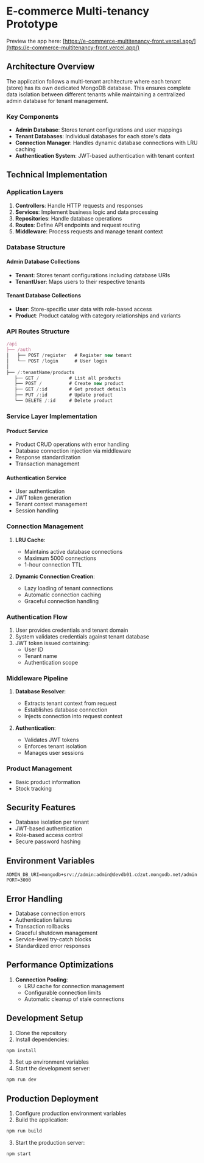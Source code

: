 # E-commerce Multi-tenancy Prototype

Preview the app here: [https://e-commerce-multitenancy-front.vercel.app/](https://e-commerce-multitenancy-front.vercel.app/)

## Architecture Overview

The application follows a multi-tenant architecture where each tenant (store) has its own dedicated MongoDB database. This ensures complete data isolation between different tenants while maintaining a centralized admin database for tenant management.

### Key Components

- **Admin Database**: Stores tenant configurations and user mappings
- **Tenant Databases**: Individual databases for each store's data
- **Connection Manager**: Handles dynamic database connections with LRU caching
- **Authentication System**: JWT-based authentication with tenant context

## Technical Implementation

### Application Layers

1. **Controllers**: Handle HTTP requests and responses
2. **Services**: Implement business logic and data processing
3. **Repositories**: Handle database operations
4. **Routes**: Define API endpoints and request routing
5. **Middleware**: Process requests and manage tenant context

### Database Structure

#### Admin Database Collections
- **Tenant**: Stores tenant configurations including database URIs
- **TenantUser**: Maps users to their respective tenants

#### Tenant Database Collections
- **User**: Store-specific user data with role-based access
- **Product**: Product catalog with category relationships and variants

### API Routes Structure

```javascript
/api
├── /auth
│   ├── POST /register   # Register new tenant
│   └── POST /login      # User login
│
├── /:tenantName/products
   ├── GET /           # List all products
   ├── POST /          # Create new product
   ├── GET /:id        # Get product details
   ├── PUT /:id        # Update product
   └── DELETE /:id     # Delete product
```

### Service Layer Implementation

#### Product Service
- Product CRUD operations with error handling
- Database connection injection via middleware
- Response standardization
- Transaction management


#### Authentication Service
- User authentication
- JWT token generation
- Tenant context management
- Session handling

### Connection Management

1. **LRU Cache**: 
   - Maintains active database connections
   - Maximum 5000 connections
   - 1-hour connection TTL

2. **Dynamic Connection Creation**:
   - Lazy loading of tenant connections
   - Automatic connection caching
   - Graceful connection handling

### Authentication Flow

1. User provides credentials and tenant domain
2. System validates credentials against tenant database
3. JWT token issued containing:
   - User ID
   - Tenant name
   - Authentication scope

### Middleware Pipeline

1. **Database Resolver**:
   - Extracts tenant context from request
   - Establishes database connection
   - Injects connection into request context

2. **Authentication**:
   - Validates JWT tokens
   - Enforces tenant isolation
   - Manages user sessions

### Product Management

- Basic product information
- Stock tracking

## Security Features

- Database isolation per tenant
- JWT-based authentication
- Role-based access control
- Secure password hashing

## Environment Variables

```
ADMIN_DB_URI=mongodb+srv://admin:admin@devdb01.cdzut.mongodb.net/admin
PORT=3000
```

## Error Handling

- Database connection errors
- Authentication failures
- Transaction rollbacks
- Graceful shutdown management
- Service-level try-catch blocks
- Standardized error responses

## Performance Optimizations

1. **Connection Pooling**:
   - LRU cache for connection management
   - Configurable connection limits
   - Automatic cleanup of stale connections


## Development Setup

1. Clone the repository
2. Install dependencies:
```bash
npm install
```
3. Set up environment variables
4. Start the development server:
```bash
npm run dev
```

## Production Deployment

1. Configure production environment variables
2. Build the application:
```bash
npm run build
```
3. Start the production server:
```bash
npm start
```
